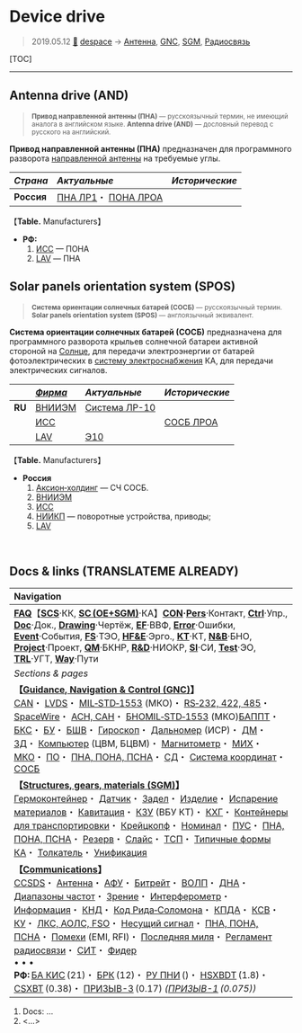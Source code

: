 # Device drive
> 2019.05.12 [🚀](../index/index.md) [despace](index.md) → [Антенна](antenna.md), [GNC](gnc.md), [SGM](sc.md), [Радиосвязь](comms.md)

[TOC]

---

## Antenna drive (AND)
> <small>**Привод направленной антенны (ПНА)** — русскоязычный термин, не имеющий аналога в английском языке. **Antenna drive (AND)** — дословный перевод с русского на английский.</small>

**Привод направленной антенны (ПНА)** предназначен для программного разворота [направленной антенны](antenna.md) на требуемые углы.

|*Страна*|*Актуальные*|*Исторические*|
|:--|:--|:--|
|**Россия**|[ПНА ЛР1](пна_лр1.md)・ [ПОНА ЛРОА](пона_лроа.md)| |

【**Table.** Manufacturers】

   - **РФ:**
      1. [ИСС](contact/iss_r.md) — ПОНА
      1. [LAV](contact/lav.md) — ПНА



## Solar panels orientation system (SPOS)
> <small>**Система ориентации солнечных батарей (СОСБ)** — русскоязычный термин. **Solar panels orientation system (SPOS)** — англоязычный эквивалент.</small>

**Система ориентации солнечных батарей (СОСБ)** предназначена для программного разворота крыльев солнечной батареи активной стороной на [Солнце](sun.md), для передачи электроэнергии от батарей фотоэлектрических в [систему электроснабжения](devd.md) КА, для передачи электрических сигналов.

| |*[Фирма](contact.md)*|*Актуальные*|*Исторические*|
|:--|:--|:--|:--|
|**RU**|[ВНИИЭМ](contact/vniiem.md)|[Система ЛР-10](система_лр_10.md)| |
| |[ИСС](contact/iss_r.md)| |[СОСБ ЛРОА](сосб_лроа.md)|
| |[LAV](contact/lav.md)|[Э10](э10.md)| |

【**Table.** Manufacturers】

   - **Россия**
      1. [Аксион‑холдинг](contact/axion_h.md) — СЧ СОСБ.
      1. [ВНИИЭМ](contact/vniiem.md)
      1. [ИСС](contact/iss_r.md)
      1. [НИИКП](contact/niicom.md) — поворотные устройства, приводы;
      1. [LAV](contact/lav.md)



<p style="page-break-after:always"> </p>

## Docs & links (TRANSLATEME ALREADY)
|Navigation|
|:--|
|**[FAQ](faq.md)**【**[SCS](scs.md)**·КК, **[SC (OE+SGM)](sc.md)**·КА】**[CON](contact.md)·[Pers](person.md)**·Контакт, **[Ctrl](control.md)**·Упр., **[Doc](doc.md)**·Док., **[Drawing](drawing.md)**·Чертёж, **[EF](ef.md)**·ВВФ, **[Error](error.md)**·Ошибки, **[Event](event.md)**·События, **[FS](fs.md)**·ТЭО, **[HF&E](hfe.md)**·Эрго., **[KT](kt.md)**·КТ, **[N&B](nnb.md)**·БНО, **[Project](project.md)**·Проект, **[QM](qm.md)**·БКНР, **[R&D](rnd.md)**·НИОКР, **[SI](si.md)**·СИ, **[Test](test.md)**·ЭО, **[TRL](trl.md)**·УГТ, **[Way](way.md)**·Пути|
|*Sections & pages*|
|**【[Guidance, Navigation & Control (GNC)](gnc.md)】**<br> [CAN](can.md)・ [LVDS](lvds.md)・ [MIL‑STD‑1553](mil_std_1553.md) (МКО)・ [RS‑232, 422, 485](rs_xxx.md)・ [SpaceWire](spacewire.md)・ [АСН, САН](ans.md)・ [БНО](nnb.md)[MIL‑STD‑1553](mil_std_1553.md) (МКО)[БАППТ](eas.md)・ [БКС](cable.md)・ [БУ](eas.md)・ [БШВ](time.md)・ [Гироскоп](iu.md)・ [Дальномер](doppler.md) (ИСР)・ [ДМ](iu.md)・ [ЗД](sensor.md)・ [Компьютер](obc.md) (ЦВМ, БЦВМ)・ [Магнитометр](sensor.md)・ [МИХ](mic.md)・ [МКО](mil_std_1553.md)・ [ПО](soft.md)・ [ПНА, ПОНА, ПСНА](devd.md)・ [СД](sensor.md)・ [Система координат](coord_sys.md)・ [СОСБ](devd.md)|
|**【[Structures, gears, materials (SGM)](sc.md)】**<br> [Гермоконтейнер](гермоконтейнер.md)・ [Датчик](sensor.md)・ [Задел](margin.md)・ [Изделие](unit.md)・ [Испарение материалов](matc.md)・ [Кавитация](cavitation.md)・ [КЗУ](cinu.md) (ВБУ КТ)・ [КХГ](cgs.md)・ [Контейнеры для транспортировки](ship_contain.md)・ [Крейцкопф](crosshead.md)・ [Номинал](nominal.md)・ [ПУС](lag.md)・ [ПНА, ПОНА, ПСНА](devd.md)・ [Резерв](reserve.md)・ [Слайс](слайс.md)・ [ТСП](tsp.md)・ [Типичные формы КА](sc.md)・ [Толкатель](толкатель.md)・ [Унификация](commonality.md)|
|**【[Communications](comms.md)】**<br> [CCSDS](ccsds.md)・ [Антенна](antenna.md)・ [АФУ](afdev.md)・ [Битрейт](bitrate.md)・ [ВОЛП](ofts.md)・ [ДНА](дна.md)・ [Диапазоны частот](comms.md)・ [Зрение](view.md)・ [Интерферометр](interferometer.md)・ [Информация](info.md)・ [КНД](directivity.md)・ [Код Рида‑Соломона](rsco.md)・ [КПДА](antenna.md)・ [КСВ](swr.md)・ [КУ](ку.md)・ [ЛКС, АОЛС, FSO](fso.md)・ [Несущий сигнал](carrwave.md)・ [ПНА, ПОНА, ПСНА](devd.md)・ [Помехи](emi.md) (EMI, RFI)・ [Последняя миля](last_mile.md)・ [Регламент радиосвязи](comms.md)・ [СИТ](etedp.md)・ [Фидер](feeder.md) <br>• • •<br> **РФ:** [БА КИС](ба_кис.md) (21)・ [БРК](brk_lav.md) (12)・ [РУ ПНИ](ру_пни.md) ()・ [HSXBDT](comms_lst.md) (1.8)・ [CSXBT](comms_lst.md) (0.38)・ [ПРИЗЫВ-3](comms_lst.md) (0.17) *([ПРИЗЫВ-1](comms_lst.md) (0.075))*|

   1. Docs: …
   1. <…>
